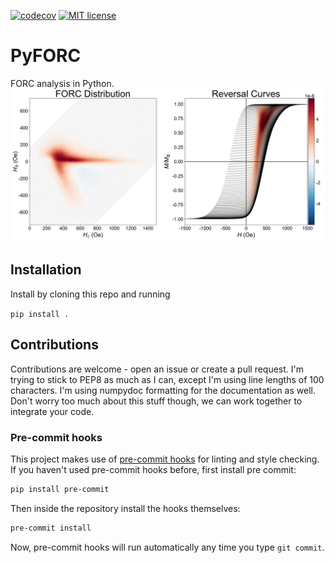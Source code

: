 [![codecov](https://codecov.io/gh/peytondmurray/PyFORC/branch/develop/graph/badge.svg?token=0fxoMUIK6x)](https://codecov.io/gh/peytondmurray/PyFORC)
[![MIT license](https://img.shields.io/badge/License-MIT-blue.svg)](https://lbesson.mit-license.org/)

# PyFORC

FORC analysis in Python.
![A FORC distribution plot.](./assets/forc.jpg)

## Installation

Install by cloning this repo and running

`pip install .`

## Contributions

Contributions are welcome - open an issue or create a pull request. I'm trying
to stick to PEP8 as much as I can, except I'm using line lengths of 100
characters. I'm using numpydoc formatting for the documentation as well. Don't
worry too much about this stuff though, we can work together to integrate your
code.

### Pre-commit hooks

This project makes use of [pre-commit hooks](https://pre-commit.com/) for
linting and style checking. If you haven't used pre-commit hooks before, first
install pre commit:

```bash
pip install pre-commit
```

Then inside the repository install the hooks themselves:

```bash
pre-commit install
```

Now, pre-commit hooks will run automatically any time you type `git commit`.
